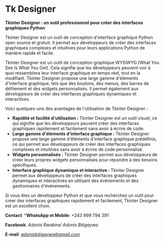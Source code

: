 # Tk Designer
**Tkinter Designer : un outil professionnel pour créer des interfaces graphiques Python**

Tkinter Designer est un outil de conception d'interface graphique Python open source et gratuit. Il permet aux développeurs de créer des interfaces graphiques complexes et intuitives pour leurs applications Python de manière rapide et facile.

Tkinter Designer est un outil de conception graphique WYSIWYG (What You See Is What You Get). Cela signifie que les développeurs peuvent voir à quoi ressemblera leur interface graphique en temps réel, tout en la modifiant. Tkinter Designer propose une large gamme d'éléments d'interface graphique, tels que des boutons, des menus, des barres de défilement et des widgets personnalisés. Il permet également aux développeurs de créer des interfaces graphiques dynamiques et interactives.

Voici quelques-uns des avantages de l'utilisation de Tkinter Designer :

* **Rapidité et facilité d'utilisation :** Tkinter Designer est un outil visuel, ce qui signifie que les développeurs peuvent créer des interfaces graphiques rapidement et facilement sans avoir à écrire de code.
* **Large gamme d'éléments d'interface graphique :** Tkinter Designer propose une large gamme d'éléments d'interface graphique prédéfinis, ce qui permet aux développeurs de créer des interfaces graphiques complexes et intuitives sans avoir à écrire de code personnalisé.
* **Widgets personnalisés :** Tkinter Designer permet aux développeurs de créer leurs propres widgets personnalisés pour répondre à des besoins spécifiques.
* **Interface graphique dynamique et interactive :** Tkinter Designer permet aux développeurs de créer des interfaces graphiques dynamiques et interactives en utilisant des événements et des gestionnaires d'événements.

Si vous êtes un développeur Python et que vous recherchez un outil pour créer des interfaces graphiques rapidement et facilement, Tkinter Designer est un excellent choix.

**Contact**:
***WhatsApp et Mobile**: +243 999 794 391 <br/>

**Facebook**: *Adonis Rwabira/ Adonis Bitigaywa*

**E-mail**: *adonisbitigaywa@gmail.com*
